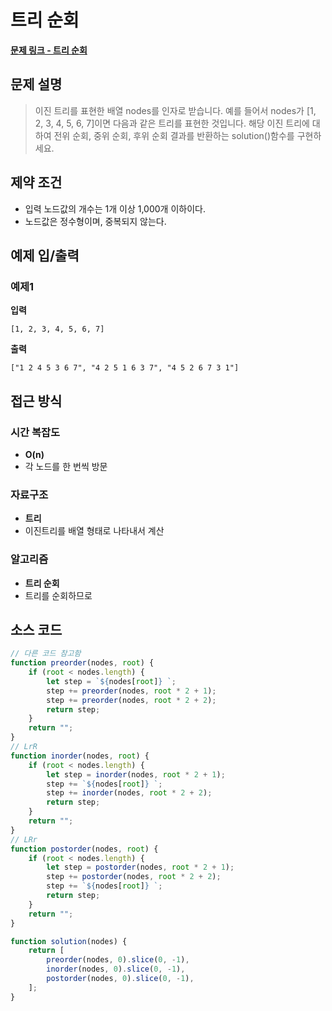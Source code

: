 # 트리 순회

**[문제 링크 - 트리 순회](https://github.com/kciter/coding-interview-js/blob/main/solution/26.js)**

## 문제 설명

> 이진 트리를 표현한 배열 nodes를 인자로 받습니다. 예를 들어서 nodes가 [1, 2, 3, 4, 5, 6, 7]이면 다음과 같은 트리를 표현한 것입니다. 해당 이진 트리에 대하여 전위 순회, 중위 순회, 후위 순회 결과를 반환하는 solution()함수를 구현하세요.

## 제약 조건

-   입력 노드값의 개수는 1개 이상 1,000개 이하이다.
-   노드값은 정수형이며, 중복되지 않는다.

## 예제 입/출력

### 예제1

**입력**

```
[1, 2, 3, 4, 5, 6, 7]
```

**출력**

```
["1 2 4 5 3 6 7", "4 2 5 1 6 3 7", "4 5 2 6 7 3 1"]
```

## 접근 방식

### 시간 복잡도

-   **O(n)**
-   각 노드를 한 번씩 방문

### 자료구조

-   **트리**
-   이진트리를 배열 형태로 나타내서 계산

### 알고리즘

-   **트리 순회**
-   트리를 순회하므로

## 소스 코드

```javascript
// 다른 코드 참고함
function preorder(nodes, root) {
    if (root < nodes.length) {
        let step = `${nodes[root]} `;
        step += preorder(nodes, root * 2 + 1);
        step += preorder(nodes, root * 2 + 2);
        return step;
    }
    return "";
}
// LrR
function inorder(nodes, root) {
    if (root < nodes.length) {
        let step = inorder(nodes, root * 2 + 1);
        step += `${nodes[root]} `;
        step += inorder(nodes, root * 2 + 2);
        return step;
    }
    return "";
}
// LRr
function postorder(nodes, root) {
    if (root < nodes.length) {
        let step = postorder(nodes, root * 2 + 1);
        step += postorder(nodes, root * 2 + 2);
        step += `${nodes[root]} `;
        return step;
    }
    return "";
}

function solution(nodes) {
    return [
        preorder(nodes, 0).slice(0, -1),
        inorder(nodes, 0).slice(0, -1),
        postorder(nodes, 0).slice(0, -1),
    ];
}
```
